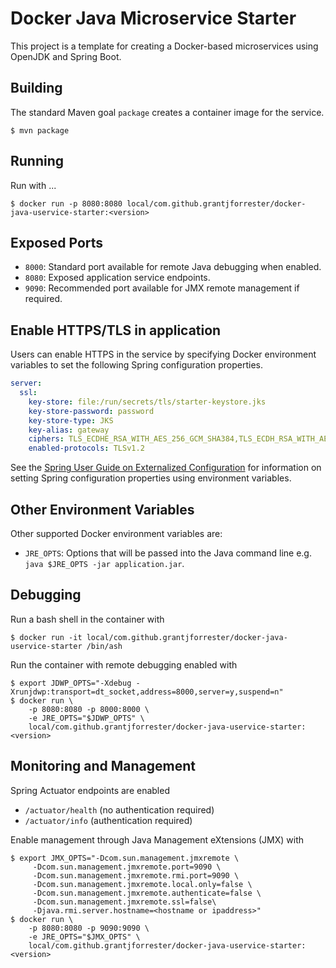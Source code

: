 # Docker Java Microservice Starter

This project is a template for creating a Docker-based microservices using OpenJDK and Spring Boot.

## Building

The standard Maven goal `package` creates a container image for the service.

```
$ mvn package
```

## Running

Run with ...

```
$ docker run -p 8080:8080 local/com.github.grantjforrester/docker-java-uservice-starter:<version>
```

## Exposed Ports

- `8000`:  Standard port available for remote Java debugging when enabled.
- `8080`:  Exposed application service endpoints.
- `9090`:  Recommended port available for JMX remote management if required.

## Enable HTTPS/TLS in application

Users can enable HTTPS in the service by specifying Docker environment variables to set the following Spring configuration properties.

```yaml
server:
  ssl:
    key-store: file:/run/secrets/tls/starter-keystore.jks
    key-store-password: password
    key-store-type: JKS
    key-alias: gateway
    ciphers: TLS_ECDHE_RSA_WITH_AES_256_GCM_SHA384,TLS_ECDH_RSA_WITH_AES_256_GCM_SHA384,TLS_ECDHE_RSA_WITH_AES_128_GCM_SHA256,TLS_ECDH_RSA_WITH_AES_128_GCM_SHA256,TLS_ECDHE_RSA_WITH_AES_256_CBC_SHA384,TLS_ECDHE_RSA_WITH_AES_256_CBC_SHA,TLS_ECDH_RSA_WITH_AES_256_CBC_SHA384,TLS_ECDH_RSA_WITH_AES_256_CBC_SHA,TLS_ECDHE_RSA_WITH_AES_128_CBC_SHA256,TLS_ECDHE_RSA_WITH_AES_128_CBC_SHA,TLS_ECDH_RSA_WITH_AES_128_CBC_SHA256,TLS_ECDH_RSA_WITH_AES_128_CBC_SHAßß
    enabled-protocols: TLSv1.2
```

See the [Spring User Guide on Externalized Configuration](https://docs.spring.io/spring-boot/docs/current/reference/htmlsingle/#boot-features-external-config-relaxed-binding) for information on setting Spring configuration properties using environment variables.

## Other Environment Variables

Other supported Docker environment variables are:

- `JRE_OPTS`: Options that will be passed into the Java command line e.g. `java $JRE_OPTS -jar application.jar`.

## Debugging

Run a bash shell in the container with

```
$ docker run -it local/com.github.grantjforrester/docker-java-uservice-starter /bin/ash
```

Run the container with remote debugging enabled with

```
$ export JDWP_OPTS="-Xdebug -Xrunjdwp:transport=dt_socket,address=8000,server=y,suspend=n"
$ docker run \
    -p 8080:8080 -p 8000:8000 \
    -e JRE_OPTS="$JDWP_OPTS" \
    local/com.github.grantjforrester/docker-java-uservice-starter:<version>
```

## Monitoring and Management

Spring Actuator endpoints are enabled

- `/actuator/health` (no authentication required)
- `/actuator/info` (authentication required)

Enable management through Java Management eXtensions (JMX) with

```
$ export JMX_OPTS="-Dcom.sun.management.jmxremote \
     -Dcom.sun.management.jmxremote.port=9090 \
     -Dcom.sun.management.jmxremote.rmi.port=9090 \
     -Dcom.sun.management.jmxremote.local.only=false \
     -Dcom.sun.management.jmxremote.authenticate=false \
     -Dcom.sun.management.jmxremote.ssl=false\
     -Djava.rmi.server.hostname=<hostname or ipaddress>"
$ docker run \
    -p 8080:8080 -p 9090:9090 \
    -e JRE_OPTS="$JMX_OPTS" \
    local/com.github.grantjforrester/docker-java-uservice-starter:<version>
```
